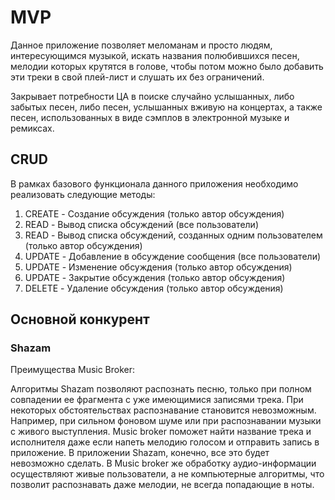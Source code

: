 # MVP

Данное приложение позволяет меломанам и просто людям, интересующимся музыкой, искать названия полюбившихся песен, мелодии которых крутятся в голове, чтобы потом можно было добавить эти треки в свой плей-лист и слушать их без ограничений.

Закрывает потребности ЦА в поиске случайно услышанных, либо забытых песен, либо песен, услышанных вживую на концертах, а также песен, использованных в виде сэмплов в электронной музыке и ремиксах.

## CRUD

В рамках базового функционала данного приложения необходимо реализовать следующие методы:

1. CREATE - Создание обсуждения (только автор обсуждения)
2. READ - Вывод списка обсуждений (все пользователи)
3. READ - Вывод списка обсуждений, созданных одним пользователем (только автор обсуждения)
4. UPDATE - Добавление в обсуждение сообщения (все пользователи)
5. UPDATE - Изменение обсуждения (только автор обсуждения)
6. UPDATE - Закрытие обсуждения (только автор обсуждения)
7. DELETE - Удаление обсуждения (только автор обсуждения)


## Основной конкурент

### Shazam

Преимущества Music Broker:

Алгоритмы Shazam позволяют распознать песню, только при полном совпадении ее фрагмента с уже имеющимися записями трека. При некоторых обстоятельствах распознавание становится невозможным. Например, при сильном фоновом шуме или при распознавании музыки с живого выступления. Music broker поможет найти название трека и исполнителя даже если напеть мелодию голосом и отправить запись в приложение. В приложении Shazam, конечно, все это будет невозможно сделать. В Music broker же обработку аудио-информации осуществляют живые пользователи, а не компьютерные алгоритмы, что позволит распознавать даже мелодии, не всегда попадающие в ноты.